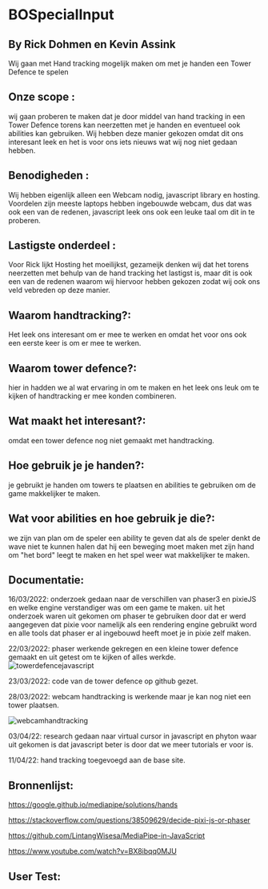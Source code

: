 # BOSpecialInput
## By Rick Dohmen en Kevin Assink
Wij gaan met Hand tracking mogelijk maken om met je handen een Tower Defence te spelen 

## Onze scope : 
wij gaan proberen te maken dat je door middel van hand tracking in een Tower Defence torens kan neerzetten met je handen en eventueel ook abilities kan gebruiken. Wij hebben deze manier gekozen omdat dit ons interesant leek en het is voor ons iets nieuws wat wij nog niet gedaan hebben.

## Benodigheden : 
Wij hebben eigenlijk alleen een Webcam nodig, javascript library en hosting. Voordelen zijn meeste laptops hebben ingebouwde webcam, dus dat was ook een van de redenen, javascript leek ons ook een leuke taal om dit in te proberen. 

## Lastigste onderdeel : 
Voor Rick lijkt Hosting het moeilijkst, gezameijk denken wij dat het torens neerzetten met behulp van de hand tracking het lastigst is, maar dit is ook een van de redenen waarom wij hiervoor hebben gekozen zodat wij ook ons veld vebreden op deze manier.

## Waarom handtracking?:
Het leek ons interesant om er mee te werken en omdat het voor ons ook een eerste keer is om er mee te werken.

## Waarom tower defence?:
hier in hadden we al wat ervaring in om te maken en het leek ons leuk om te kijken of handtracking er mee konden combineren.

## Wat maakt het interesant?:
omdat een tower defence nog niet gemaakt met handtracking.

## Hoe gebruik je je handen?:
je gebruikt je handen om towers te plaatsen en abilities te gebruiken om de game makkelijker te maken.

## Wat voor abilities en hoe gebruik je die?:
we zijn van plan om de speler een ability te geven dat als de speler denkt de wave niet te kunnen halen dat hij een beweging moet maken met zijn hand om "het bord" leegt te maken en het spel weer wat makkelijker te maken.

## Documentatie:
16/03/2022: onderzoek gedaan naar de verschillen van phaser3 en pixieJS en welke engine verstandiger was om een game te maken. uit het onderzoek waren uit gekomen om phaser te gebruiken door dat er werd aangegeven dat pixie voor namelijk als een rendering engine gebruikt word en alle tools dat phaser er al ingebouwd heeft moet je in pixie zelf maken.

22/03/2022:  phaser werkende gekregen en een kleine tower defence gemaakt en uit getest om te kijken of alles werkde.
![towerdefencejavascript](https://user-images.githubusercontent.com/70955143/160368899-355babd2-d990-47eb-bbb7-f94c60ab1713.png)

23/03/2022: code van de tower defence op github gezet.

28/03/2022: webcam handtracking is werkende maar je kan nog niet een tower plaatsen.

![webcamhandtracking](https://user-images.githubusercontent.com/70955143/160368844-0f9e03d5-b12f-479d-ae1c-d24800b21f9d.png)

03/04/22: research gedaan naar virtual cursor in javascript en phyton waar uit gekomen is dat javascript beter is door dat we meer tutorials er voor is.

11/04/22: hand tracking toegevoegd aan de base site.

## Bronnenlijst:
https://google.github.io/mediapipe/solutions/hands

https://stackoverflow.com/questions/38509629/decide-pixi-js-or-phaser

https://github.com/LintangWisesa/MediaPipe-in-JavaScript

https://www.youtube.com/watch?v=BX8ibqq0MJU

## User Test:

